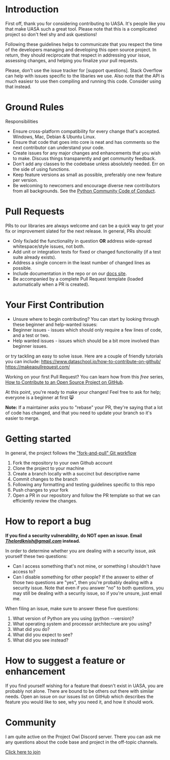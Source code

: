 # Introduction

First off, thank you for considering contributing to UASA. It's people like you that make UASA such a great tool. Please note that this is a complicated project so don't feel shy and ask questions! 

Following these guidelines helps to communicate that you respect the time of the developers managing and developing this open source project. In return, they should reciprocate that respect in addressing your issue, assessing changes, and helping you finalize your pull requests.

Please, don't use the issue tracker for [support questions]. Stack Overflow can help with issues specific to the libaries we use. Also note that the API is much easiesr to use then compiling and running this code. Consider using that instead.

# Ground Rules

Responsibilities
* Ensure cross-platform compatibility for every change that's accepted. Windows, Mac, Debian & Ubuntu Linux.
* Ensure that code that goes into core is neat and has comments so the next contributor can understand your code. 
* Create issues for any major changes and enhancements that you wish to make. Discuss things transparently and get community feedback.
* Don't add any classes to the codebase unless absolutely needed. Err on the side of using functions.
* Keep feature versions as small as possible, preferably one new feature per version.
* Be welcoming to newcomers and encourage diverse new contributors from all backgrounds. See the [Python Community Code of Conduct](https://www.python.org/psf/codeofconduct/).

# Pull Requests

PRs to our libraries are always welcome and can be a quick way to get your fix or improvement slated for the next release. In general, PRs should:

- Only fix/add the functionality in question **OR** address wide-spread whitespace/style issues, not both.
- Add unit or integration tests for fixed or changed functionality (if a test suite already exists).
- Address a single concern in the least number of changed lines as possible.
- Include documentation in the repo or on our [docs site](https://auth0.com/docs).
- Be accompanied by a complete Pull Request template (loaded automatically when a PR is created).

# Your First Contribution

* Unsure where to begin contributing? You can start by looking through these beginner and help-wanted issues:
* Beginner issues - issues which should only require a few lines of code, and a test or two.
* Help wanted issues - issues which should be a bit more involved than beginner issues.

or try tackling an easy to solve issue. Here are a couple of friendly tutorials you can include: https://www.dataschool.io/how-to-contribute-on-github/ https://makeapullrequest.com/

Working on your first Pull Request? You can learn how from this *free* series, [How to Contribute to an Open Source Project on GitHub](https://egghead.io/series/how-to-contribute-to-an-open-source-project-on-github).

At this point, you're ready to make your changes! Feel free to ask for help; everyone is a beginner at first :smile_cat:

**Note:** If a maintainer asks you to "rebase" your PR, they're saying that a lot of code has changed, and that you need to update your branch so it's easier to merge.

# Getting started

In general, the project follows the ["fork-and-pull" Git workflow](https://github.com/susam/gitpr)

1. Fork the repository to your own Github account
2. Clone the project to your machine
3. Create a branch locally with a succinct but descriptive name
4. Commit changes to the branch
5. Following any formatting and testing guidelines specific to this repo
6. Push changes to your fork
7. Open a PR in our repository and follow the PR template so that we can efficiently review the changes.

# How to report a bug
**If you find a security vulnerability, do NOT open an issue. Email *Thelordknish@gmail.com* instead.**

In order to determine whether you are dealing with a security issue, ask yourself these two questions:
* Can I access something that's not mine, or something I shouldn't have access to?
* Can I disable something for other people?
If the answer to either of those two questions are "yes", then you're probably dealing with a security issue. Note that even if you answer "no" to both questions, you may still be dealing with a security issue, so if you're unsure, just email me.

When filing an issue, make sure to answer these five questions:
1. What version of Python are you using (python --version)?
2. What operating system and processor architecture are you using?
3. What did you do?
4. What did you expect to see?
5. What did you see instead?

# How to suggest a feature or enhancement

If you find yourself wishing for a feature that doesn't exist in UASA, you are probably not alone. There are bound to be others out there with similar needs. Open an issue on our issues list on GitHub which describes the feature you would like to see, why you need it, and how it should work.

# Community
I am quite active on the Project Owl Discord server. There you can ask me any questions about the code base and project in the off-topic channels. 

[Click here to join](https://discord.gg/projectowl)
